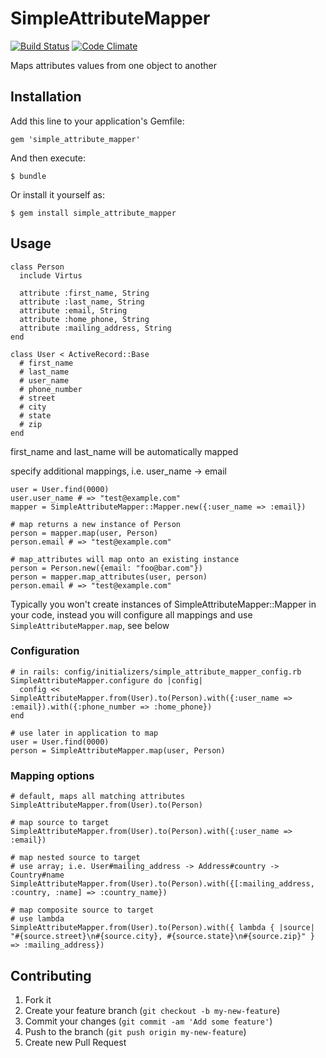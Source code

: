 # SimpleAttributeMapper

[![Build Status](https://travis-ci.org/house9/simple_attribute_mapper.png)](https://travis-ci.org/house9/simple_attribute_mapper) [![Code Climate](https://codeclimate.com/badge.png)](https://codeclimate.com/github/house9/simple_attribute_mapper)

Maps attributes values from one object to another

## Installation

Add this line to your application's Gemfile:

    gem 'simple_attribute_mapper'

And then execute:

    $ bundle

Or install it yourself as:

    $ gem install simple_attribute_mapper

## Usage

```
class Person
  include Virtus

  attribute :first_name, String
  attribute :last_name, String
  attribute :email, String
  attribute :home_phone, String
  attribute :mailing_address, String
end

class User < ActiveRecord::Base
  # first_name
  # last_name
  # user_name
  # phone_number
  # street
  # city
  # state
  # zip
end
```

first_name and last_name will be automatically mapped

specify additional mappings, i.e. user_name -> email

```
user = User.find(0000)
user.user_name # => "test@example.com"
mapper = SimpleAttributeMapper::Mapper.new({:user_name => :email})

# map returns a new instance of Person
person = mapper.map(user, Person)
person.email # => "test@example.com"

# map_attributes will map onto an existing instance
person = Person.new({email: "foo@bar.com"})
person = mapper.map_attributes(user, person)
person.email # => "test@example.com"
```

Typically you won't create instances of SimpleAttributeMapper::Mapper in your code, instead you will configure all mappings and use `SimpleAttributeMapper.map`, see below

### Configuration

```
# in rails: config/initializers/simple_attribute_mapper_config.rb
SimpleAttributeMapper.configure do |config|
  config << SimpleAttributeMapper.from(User).to(Person).with({:user_name => :email}).with({:phone_number => :home_phone})
end

# use later in application to map
user = User.find(0000)
person = SimpleAttributeMapper.map(user, Person)

```

### Mapping options

```
# default, maps all matching attributes
SimpleAttributeMapper.from(User).to(Person)

# map source to target
SimpleAttributeMapper.from(User).to(Person).with({:user_name => :email})

# map nested source to target
# use array; i.e. User#mailing_address -> Address#country -> Country#name
SimpleAttributeMapper.from(User).to(Person).with({[:mailing_address, :country, :name] => :country_name})

# map composite source to target
# use lambda
SimpleAttributeMapper.from(User).to(Person).with({ lambda { |source| "#{source.street}\n#{source.city}, #{source.state}\n#{source.zip}" } => :mailing_address})
```

## Contributing

1. Fork it
2. Create your feature branch (`git checkout -b my-new-feature`)
3. Commit your changes (`git commit -am 'Add some feature'`)
4. Push to the branch (`git push origin my-new-feature`)
5. Create new Pull Request

